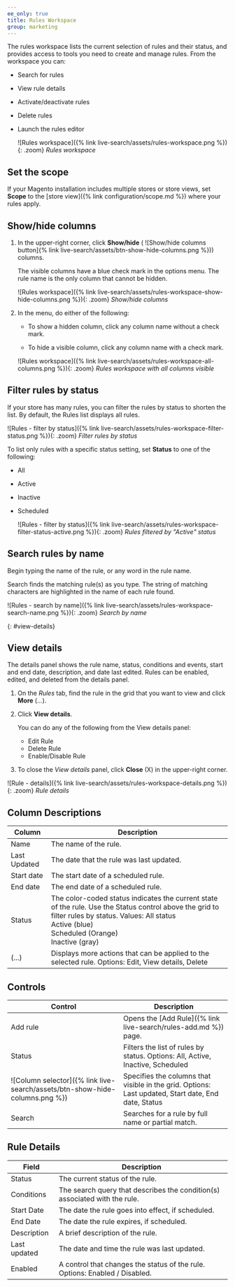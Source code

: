 ```yaml
---
ee_only: true
title: Rules Workspace
group: marketing
---
```


The rules workspace lists the current selection of rules and their status, and provides access to tools you need to create and manage rules. From the workspace you can:

- Search for rules
- View rule details
- Activate/deactivate rules
- Delete rules
- Launch the rules editor

  ![Rules workspace]({% link live-search/assets/rules-workspace.png %}){: .zoom}
  _Rules workspace_

## Set the scope

If your Magento installation includes multiple stores or store views, set **Scope** to the [store view]({% link configuration/scope.md %}) where your rules apply.

## Show/hide columns

1. In the upper-right corner, click **Show/hide** ( ![Show/hide columns button]{% link live-search/assets/btn-show-hide-columns.png %})) columns.

   The visible columns have a blue check mark in the options menu. The rule name is the only column that cannot be hidden.

   ![Rules workspace]({% link live-search/assets/rules-workspace-show-hide-columns.png %}){: .zoom}
   _Show/hide columns_

1. In the menu, do either of the following:

   - To show a hidden column, click any column name without a check mark.

   - To hide a visible column, click any column name with a check mark.

   ![Rules workspace]({% link live-search/assets/rules-workspace-all-columns.png %}){: .zoom}
   _Rules workspace with all columns visible_

## Filter rules by status

If your store has many rules, you can filter the rules by status to shorten the list. By default, the Rules list displays all rules.

  ![Rules - filter by status]({% link live-search/assets/rules-workspace-filter-status.png %}){: .zoom}
  _Filter rules by status_

To list only rules with a specific status setting, set **Status** to one of the following:

- All
- Active
- Inactive
- Scheduled

  ![Rules - filter by status]({% link live-search/assets/rules-workspace-filter-status-active.png %}){: .zoom}
  _Rules filtered by "Active" status_

## Search rules by name

Begin typing the name of the rule, or any word in the rule name.

Search finds the matching rule(s) as you type. The string of matching characters are highlighted in the name of each rule found.

  ![Rules - search by name]({% link live-search/assets/rules-workspace-search-name.png %}){: .zoom}
  _Search by name_

{: #view-details}
## View details

The details panel shows the rule name, status, conditions and events, start and end date, description, and date last edited. Rules can be enabled, edited, and deleted from the details panel.

1.	On the _Rules_ tab, find the rule in the grid that you want to view and click **More** (…).

1.	Click **View details**.

     You can do any of the following from the View details panel:

      - Edit Rule
      - Delete Rule
      - Enable/Disable Rule

1. To close the _View details_ panel, click **Close** (X) in the upper-right corner.

  ![Rule - details]({% link live-search/assets/rules-workspace-details.png %}){: .zoom}
  _Rule details_

## Column Descriptions

|Column |Description |
|--- |--- |
|Name |The name of the rule. |
|Last Updated |The date that the rule was last updated. |
|Start date |The start date of a scheduled rule. |
|End date |The end date of a scheduled rule. |
|Status |The color-coded status indicates the current state of the rule. Use the Status control above the grid to filter rules by status. Values: All status <br />Active (blue)<br />Scheduled (Orange)<br />Inactive (gray)|
|(...)|Displays more actions that can be applied to the selected rule. Options: Edit, View details, Delete |

## Controls

|Control |Description |
|--- |--- |
|Add rule | Opens the [Add Rule]({% link live-search/rules-add.md %}) page.|
|Status |Filters the list of rules by status. Options: All, Active, Inactive, Scheduled |
|![Column selector]({% link live-search/assets/btn-show-hide-columns.png %})|Specifies the columns that visible in the grid. Options: Last updated, Start date, End date, Status |
|Search |Searches for a rule by full name or partial match. |

## Rule Details

|Field |Description |
|--- |--- |
| Status | The current status of the rule.|
| Conditions | The search query that describes the condition(s) associated with the rule.|
| Start Date | The date the rule goes into effect, if scheduled.|
| End Date | The date the rule expires, if scheduled.|
| Description | A brief description of the rule.|
| Last updated | The date and time the rule was last updated.|
| Enabled | A control that changes the status of the rule. Options: Enabled / Disabled.|
